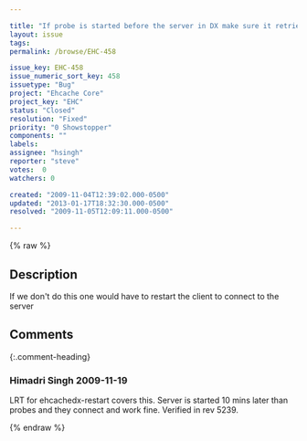 ```yaml
---

title: "If probe is started before the server in DX make sure it retries to connect"
layout: issue
tags: 
permalink: /browse/EHC-458

issue_key: EHC-458
issue_numeric_sort_key: 458
issuetype: "Bug"
project: "Ehcache Core"
project_key: "EHC"
status: "Closed"
resolution: "Fixed"
priority: "0 Showstopper"
components: ""
labels: 
assignee: "hsingh"
reporter: "steve"
votes:  0
watchers: 0

created: "2009-11-04T12:39:02.000-0500"
updated: "2013-01-17T18:32:30.000-0500"
resolved: "2009-11-05T12:09:11.000-0500"

---
```




{% raw %}



## Description

<div markdown="1" class="description">

If we don't do this one would have to restart the client to connect to the server

</div>

## Comments


{:.comment-heading}
### **Himadri Singh** <span class="date">2009-11-19</span>

<div markdown="1" class="comment">

LRT for ehcachedx-restart covers this. Server is started 10 mins later than probes and they connect and work fine. Verified in rev 5239.

</div>



{% endraw %}
